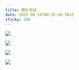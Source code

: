 ```yaml
---
title: 图片测试
date: 2022-06-16T08:35:49.581Z
sticky: 100
---
```

![](images/richard-harris-mod.jpg)

![](images/angels-10.jpg)

![](images/veeterzy-mod.jpg)

![](images/风雪中的维也纳街头-8.jpg)